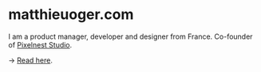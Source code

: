 # matthieuoger.com

I am a product manager, developer and designer from France. Co-founder of [Pixelnest Studio](https://pixelnest.io/).

→ [Read here](https://matthieuoger.com/).
